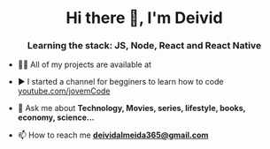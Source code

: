 <h1 align="center">Hi there 👋, I'm Deivid</h1>
<h3 align="center">Learning the stack: JS, Node, React and React Native</h3>



- 👨‍💻 All of my projects are available at []()

- ▶️ I started a channel for begginers to learn how to code [youtube.com/jovemCode](https://www.youtube.com/channel/UCve39Q8xXu8uwrLekrQmWcA)

- 💬 Ask me about **Technology, Movies, series, lifestyle, books, economy, science...**

- 📫 How to reach me **deividalmeida365@gmail.com**


